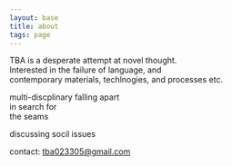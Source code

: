 ```yaml
---
layout: base
title: about
tags: page
---
```


TBA is a desperate attempt at novel thought.  
Interested in the failure of language, and  
contemporary materials, techlnogies, and processes etc.

multi-discplinary 
falling apart  
in search for  
the seams

discussing socil issues

contact: tba023305@gmail.com